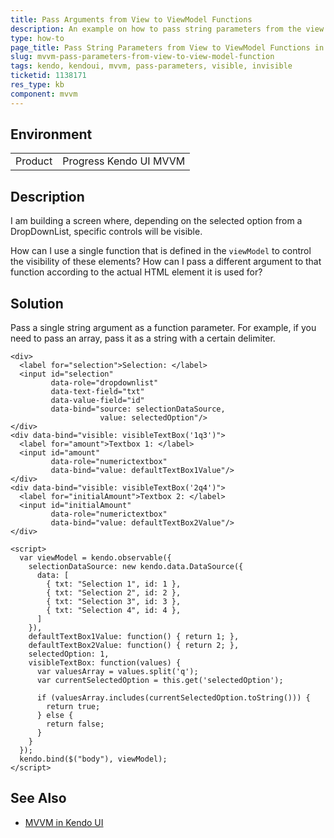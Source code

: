 ```yaml
---
title: Pass Arguments from View to ViewModel Functions
description: An example on how to pass string parameters from the view to the viewModel function which controls an element visibility in Kendo UI.
type: how-to
page_title: Pass String Parameters from View to ViewModel Functions in MVVM | Kendo UI MVVM for jQuery
slug: mvvm-pass-parameters-from-view-to-view-model-function
tags: kendo, kendoui, mvvm, pass-parameters, visible, invisible
ticketid: 1138171
res_type: kb
component: mvvm
---
```


## Environment

<table>
 <tr>
  <td>Product</td>
  <td>Progress Kendo UI MVVM</td>
 </tr>
</table>

## Description

I am building a screen where, depending on the selected option from a DropDownList, specific controls will be visible.

How can I use a single function that is defined in the `viewModel` to control the visibility of these elements? How can I pass a different argument to that function according to the actual HTML element it is used for?   

## Solution

Pass a single string argument as a function parameter. For example, if you need to pass an array, pass it as a string with a certain delimiter.

````dojo
<div>
  <label for="selection">Selection: </label>
  <input id="selection"
         data-role="dropdownlist"
         data-text-field="txt"
         data-value-field="id"
         data-bind="source: selectionDataSource,
                    value: selectedOption"/>
</div>
<div data-bind="visible: visibleTextBox('1q3')">
  <label for="amount">Textbox 1: </label>
  <input id="amount"
         data-role="numerictextbox"
         data-bind="value: defaultTextBox1Value"/>
</div>
<div data-bind="visible: visibleTextBox('2q4')">
  <label for="initialAmount">Textbox 2: </label>
  <input id="initialAmount"
         data-role="numerictextbox"
         data-bind="value: defaultTextBox2Value"/>
</div>

<script>
  var viewModel = kendo.observable({
    selectionDataSource: new kendo.data.DataSource({
      data: [
        { txt: "Selection 1", id: 1 },
        { txt: "Selection 2", id: 2 },
        { txt: "Selection 3", id: 3 },
        { txt: "Selection 4", id: 4 },
      ]
    }),
    defaultTextBox1Value: function() { return 1; },
    defaultTextBox2Value: function() { return 2; },
    selectedOption: 1,
    visibleTextBox: function(values) {
      var valuesArray = values.split('q');
      var currentSelectedOption = this.get('selectedOption');

      if (valuesArray.includes(currentSelectedOption.toString())) {
        return true;
      } else {
        return false;
      }
    }
  });
  kendo.bind($("body"), viewModel);
</script>
````

## See Also

* [MVVM in Kendo UI](https://docs.telerik.com/kendo-ui/framework/mvvm/overview)
